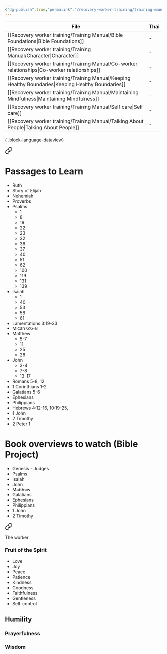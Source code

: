 ```yaml
---
{"dg-publish":true,"permalink":"/recovery-worker-training/training-manual/the-godly-worker/"}
---
```


| File                                                                                                   | Thai |
| ------------------------------------------------------------------------------------------------------ | ---- |
| [[Recovery worker training/Training Manual/Bible Foundations\|Bible Foundations]]                   | \-   |
| [[Recovery worker training/Training Manual/Character\|Character]]                                   | \-   |
| [[Recovery worker training/Training Manual/Co-worker relationships\|Co-worker relationships]]       | \-   |
| [[Recovery worker training/Training Manual/Keeping Healthy Boundaries\|Keeping Healthy Boundaries]] | \-   |
| [[Recovery worker training/Training Manual/Maintaining Mindfulness\|Maintaining Mindfulness]]       | \-   |
| [[Recovery worker training/Training Manual/Self care\|Self care]]                                   | \-   |
| [[Recovery worker training/Training Manual/Talking About People\|Talking About People]]             | \-   |

{ .block-language-dataview}



<div class="transclusion internal-embed is-loaded"><a class="markdown-embed-link" href="/recovery-worker-training/training-manual/bible-foundations/" aria-label="Open link"><svg xmlns="http://www.w3.org/2000/svg" width="24" height="24" viewBox="0 0 24 24" fill="none" stroke="currentColor" stroke-width="2" stroke-linecap="round" stroke-linejoin="round" class="svg-icon lucide-link"><path d="M10 13a5 5 0 0 0 7.54.54l3-3a5 5 0 0 0-7.07-7.07l-1.72 1.71"></path><path d="M14 11a5 5 0 0 0-7.54-.54l-3 3a5 5 0 0 0 7.07 7.07l1.71-1.71"></path></svg></a><div class="markdown-embed">




# Passages to Learn
- Ruth
- Story of Elijah
- Nehemiah
- Proverbs
- Psalms
	- 1
	- 8
	- 19
	- 22
	- 23
	- 32
	- 36
	- 37
	- 40
	- 51
	- 62
	- 100
	- 119
	- 131
	- 139
- Isaiah 
	- 1
	- 40
	- 53
	- 58
	- 61
- Lamentations 3:19-33
- Micah 6:6-8
- Matthew 
	- 5-7
	- 11
	- 25
	- 28
- John 
	- 3-4
	- 7-8
	- 13-17
- Romans 5-8, 12
- 1 Corinthians 1-2
- Galatians 5-6
- Ephesians
- Philippians
- Hebrews 4:12-16, 10:19-25, 
- 1 John
- 2 Timothy
- 2 Peter 1

# Book overviews to watch (Bible Project)
- Genesis - Judges
- Psalms
- Isaiah
- John
- Matthew
- Galatians
- Ephesians
- Philippians
- 1 John
- 2 Timothy



</div></div>



<div class="transclusion internal-embed is-loaded"><a class="markdown-embed-link" href="/recovery-worker-training/training-manual/character/" aria-label="Open link"><svg xmlns="http://www.w3.org/2000/svg" width="24" height="24" viewBox="0 0 24 24" fill="none" stroke="currentColor" stroke-width="2" stroke-linecap="round" stroke-linejoin="round" class="svg-icon lucide-link"><path d="M10 13a5 5 0 0 0 7.54.54l3-3a5 5 0 0 0-7.07-7.07l-1.72 1.71"></path><path d="M14 11a5 5 0 0 0-7.54-.54l-3 3a5 5 0 0 0 7.07 7.07l1.71-1.71"></path></svg></a><div class="markdown-embed">




The worker 
### Fruit of the Spirit
- Love
- Joy
- Peace
- Patience
- Kindness
- Goodness
- Faithfulness
- Gentleness
- Self-control

## Humility
### Prayerfulness

### Wisdom


</div></div>
